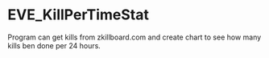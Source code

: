 # EVE_KillPerTimeStat
Program can get kills from zkillboard.com and create chart to see how many kills ben done per 24 hours.
